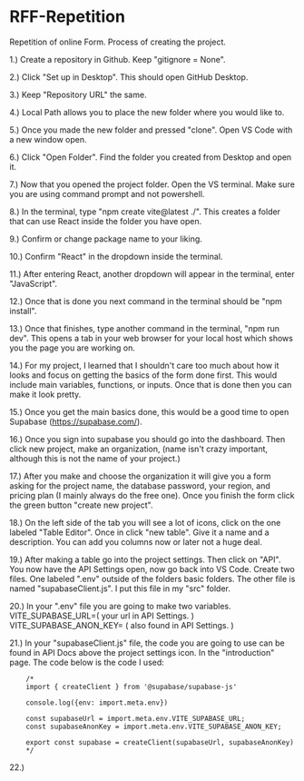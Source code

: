 # RFF-Repetition
Repetition of online Form.
Process of creating the project.

1.) Create a repository in Github. Keep "gitignore = None". 

2.) Click "Set up in Desktop". This should open GitHub Desktop. 

3.) Keep "Repository URL" the same.

4.) Local Path allows you to place the new folder where you would like to.

5.) Once you made the new folder and pressed "clone". Open VS Code with a new window open.

6.) Click "Open Folder". Find the folder you created from Desktop and open it.

7.) Now that you opened the project folder. Open the VS terminal. Make sure you are using command 
    prompt and not powershell.

8.) In the terminal, type "npm create vite@latest ./". This creates a folder that can use React 
    inside the folder you have open. 

9.) Confirm or change package name to your liking.

10.) Confirm "React" in the dropdown inside the terminal.

11.) After entering React, another dropdown will appear in the terminal, enter "JavaScript".

12.) Once that is done you next command in the terminal should be "npm install". 

13.) Once that finishes, type another command in the terminal, "npm run dev". This opens a tab 
        in your web browser for your local host which shows you the page you are working on.

14.) For my project, I learned that I shouldn't care too much about how it looks and focus on getting 
        the basics of the form done first. This would include main variables, functions, or inputs. Once
        that is done then you can make it look pretty.

15.) Once you get the main basics done, this would be a good time to open Supabase (https://supabase.com/).

16.) Once you sign into supabase you should go into the dashboard. Then click new project, make an 
        organization, (name isn't crazy important, although this is not the name of your project.)

17.) After you make and choose the organization it will give you a form asking for the project name,
        the database password, your region, and pricing plan (I mainly always do the free one). Once
            you finish the form click the green button "create new project".

18.) On the left side of the tab you will see a lot of icons, click on the one labeled "Table Editor".
        Once in click "new table". Give it a name and a description. You can add you columns now or later
            not a huge deal.

19.) After making a table go into the project settings. Then click on "API". You now have the API Settings 
        open, now go back into VS Code. Create two files. One labeled ".env" outside of the folders basic 
        folders. The other file is named "supabaseClient.js". I put this file in my "src" folder.

20.) In your ".env" file you are going to make two variables.
        VITE_SUPABASE_URL=( your url in API Settings. )
        VITE_SUPABASE_ANON_KEY= ( also found in API Settings. )

21.) In your "supabaseClient.js" file, the code you are going to use can be found in API Docs above the
        project settings icon. In the "introduction" page.
        The code below is the code I used:
        
        /* 
        import { createClient } from '@supabase/supabase-js'
        
        console.log({env: import.meta.env})
        
        const supabaseUrl = import.meta.env.VITE_SUPABASE_URL;
        const supabaseAnonKey = import.meta.env.VITE_SUPABASE_ANON_KEY;
        
        export const supabase = createClient(supabaseUrl, supabaseAnonKey)
        */

22.) 


        

